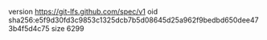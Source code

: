 version https://git-lfs.github.com/spec/v1
oid sha256:e5f9d30fd3c9853c1325dcb7b5d08645d25a962f9bedbd650dee473b4f5d4c75
size 6299
